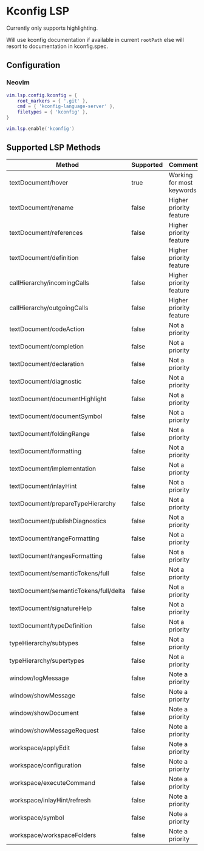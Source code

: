 
# Kconfig LSP

Currently only supports highlighting.

Will use kconfig documentation if available in current `rootPath` else will
resort to documentation in kconfig.spec.

## Configuration

### Neovim

```lua
vim.lsp.config.kconfig = {
    root_markers = { '.git' },
    cmd = { 'kconfig-language-server' },
    filetypes = { 'kconfig' },
}

vim.lsp.enable('kconfig')
```

## Supported LSP Methods

| Method | Supported | Comment |
|--------|-----------|---------|
|textDocument/hover|true|Working for most keywords|
|textDocument/rename|false|Higher priority feature|
|textDocument/references|false|Higher priority feature|
|textDocument/definition|false|Higher priority feature|
|callHierarchy/incomingCalls|false|Higher priority feature|
|callHierarchy/outgoingCalls|false|Higher priority feature|
|textDocument/codeAction|false|Not a priority|
|textDocument/completion|false|Not a priority|
|textDocument/declaration|false|Not a priority|
|textDocument/diagnostic|false|Not a priority|
|textDocument/documentHighlight|false|Not a priority|
|textDocument/documentSymbol|false|Not a priority|
|textDocument/foldingRange|false|Not a priority|
|textDocument/formatting|false|Not a priority|
|textDocument/implementation|false|Not a priority|
|textDocument/inlayHint|false|Not a priority|
|textDocument/prepareTypeHierarchy|false|Not a priority|
|textDocument/publishDiagnostics|false|Not a priority|
|textDocument/rangeFormatting|false|Not a priority|
|textDocument/rangesFormatting|false|Not a priority|
|textDocument/semanticTokens/full|false|Not a priority|
|textDocument/semanticTokens/full/delta|false|Not a priority|
|textDocument/signatureHelp|false|Not a priority|
|textDocument/typeDefinition|false|Not a priority|
|typeHierarchy/subtypes|false|Not a priority|
|typeHierarchy/supertypes|false|Not a priority|
|window/logMessage|false|Note a priority|
|window/showMessage|false|Note a priority|
|window/showDocument|false|Note a priority|
|window/showMessageRequest|false|Note a priority|
|workspace/applyEdit|false|Note a priority|
|workspace/configuration|false|Note a priority|
|workspace/executeCommand|false|Note a priority|
|workspace/inlayHint/refresh|false|Note a priority|
|workspace/symbol|false|Note a priority|
|workspace/workspaceFolders|false|Note a priority|

